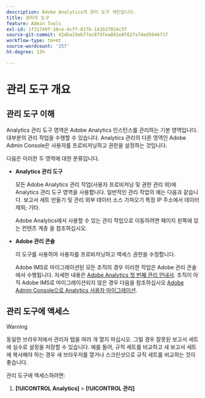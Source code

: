 ```yaml
---
description: Adobe Analytics의 관리 도구 색인입니다.
title: 관리자 도구
feature: Admin Tools
exl-id: 1f31749f-10ce-4cff-81fb-141b37824c5f
source-git-commit: 42dba33eb77ac875fea801e8f62fa74ed564671f
workflow-type: tm+mt
source-wordcount: '257'
ht-degree: 13%

---
```


# 관리 도구 개요

## 관리 도구 이해

Analytics 관리 도구 영역은 Adobe Analytics 인스턴스를 관리하는 기본 영역입니다. 대부분의 관리 작업을 수행할 수 있습니다. Analytics 관리의 다른 영역인 Adobe Admin Console은 사용자를 프로비저닝하고 권한을 설정하는 것입니다.

다음은 이러한 두 영역에 대한 분류입니다.

* **Analytics 관리 도구**

   모든 Adobe Analytics 관리 작업(사용자 프로비저닝 및 권한 관리 외)에 Analytics 관리 도구 영역을 사용합니다. 일반적인 관리 작업의 예는 다음과 같습니다. 보고서 세트 만들기 및 관리 외부 데이터 소스 가져오기 특정 IP 주소에서 데이터 제외; 기타.

   Adobe Analytics에서 사용할 수 있는 관리 작업으로 이동하려면 페이지 왼쪽에 있는 컨텐츠 계층 을 참조하십시오.

* **Adobe 관리 콘솔**

   이 도구를 사용하여 사용자를 프로비저닝하고 액세스 권한을 수정합니다.

   Adobe IMS로 마이그레이션된 모든 조직의 경우 이러한 작업은 Adobe 관리 콘솔에서 수행됩니다. 자세한 내용은 [Adobe Analytics 첫 번째 관리 안내서](/help/admin/admin-console/first-admin-guide.md). 조직이 아직 Adobe IMS로 마이그레이션되지 않은 경우 다음을 참조하십시오 [Adobe Admin Console으로 Analytics 사용자 마이그레이션](/help/admin/admin-console/user-management2/user-migration/c-migration-tool.md).

## 관리 도구에 액세스

>[!WARNING]
>
>동일한 브라우저에서 관리자 탭을 여러 개 열지 마십시오. 그럴 경우 잘못된 보고서 세트에 실수로 설정을 저장할 수 있습니다. 예를 들어, 규칙 세트를 비교하고 새 보고서 세트에 복사해야 하는 경우 새 브라우저를 열거나 스크린샷으로 규칙 세트를 비교하는 것이 좋습니다.

관리 도구에 액세스하려면:

1. **[!UICONTROL Analytics]** > **[!UICONTROL 관리]**
